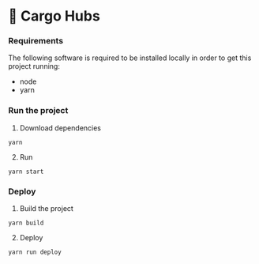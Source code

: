 # 🚚 Cargo Hubs

### Requirements

The following software is required to be installed locally in order to get this project running:

* node
* yarn

### Run the project

1. Download dependencies
```
yarn
```

2. Run
```
yarn start
```

### Deploy

1. Build the project
```
yarn build
```

2. Deploy
```
yarn run deploy
```

